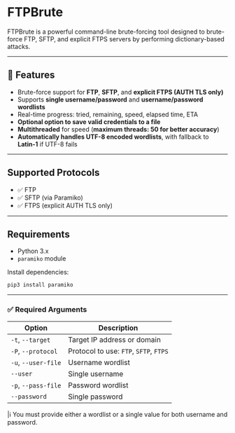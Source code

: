 # FTPBrute

FTPBrute is a powerful command-line brute-forcing tool designed to brute-force FTP, SFTP, and explicit FTPS servers by performing dictionary-based attacks.  

---

## 🚀 Features

- Brute-force support for **FTP**, **SFTP**, and **explicit FTPS (AUTH TLS only)**
- Supports **single username/password** and **username/password wordlists**
- Real-time progress: tried, remaining, speed, elapsed time, ETA
- **Optional option to save valid credentials to a file**
- **Multithreaded** for speed (**maximum threads: 50 for better accuracy**)
- **Automatically handles UTF-8 encoded wordlists**, with fallback to **Latin-1** if UTF-8 fails

---

##  Supported Protocols

- ✅ FTP
- ✅ SFTP (via Paramiko)
- ✅ FTPS (explicit AUTH TLS only)

---

##  Requirements

- Python 3.x
- `paramiko` module

Install dependencies:
```bash
pip3 install paramiko
```

---

### ✅ Required Arguments

| Option               | Description                            |
|----------------------|----------------------------------------|
| `-t`, `--target`     | Target IP address or domain            |
| `-P`, `--protocol`   | Protocol to use: `FTP`, `SFTP`, `FTPS` |
| `-u`, `--user-file`  | Username wordlist                      |
| `--user`             | Single username                        |
| `-p`, `--pass-file`  | Password wordlist                      |
| `--password`         | Single password                        |

|ℹ️ You must provide either a wordlist or a single value for both username and password.
